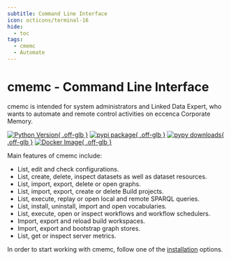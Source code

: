 ```yaml
---
subtitle: Command Line Interface
icon: octicons/terminal-16
hide:
  - toc
tags:
  - cmemc
  - Automate
---
```

# cmemc - Command Line Interface

cmemc is intended for system administrators and Linked Data Expert, who wants to automate and remote control activities on eccenca Corporate Memory.

[![Python Version](https://img.shields.io/pypi/pyversions/cmem-cmemc.svg "Python Version"){ .off-glb }](https://pypi.org/project/cmem-cmemc/)
[![pypi package](https://badge.fury.io/py/cmem-cmemc.svg "pypi package"){ .off-glb }](https://pypi.python.org/pypi/cmem-cmemc/)
[![pypy downloads](https://img.shields.io/pypi/dm/cmem-cmemc.svg "pypy downloads"){ .off-glb }](https://pypi.python.org/pypi/cmem-cmemc/)
[![Docker Image](https://img.shields.io/badge/docker-image-blue?logo=docker&logoColor=white "Docker Image"){ .off-glb }](./using-the-docker-image/index.md)


Main features of cmemc include:

- List, edit and check configurations.
- List, create, delete, inspect datasets as well as dataset resources.
- List, import, export, delete or open graphs.
- List, import, export, create or delete Build projects.
- List, execute, replay or open local and remote SPARQL queries.
- List, install, uninstall, import and open vocabularies.
- List, execute, open or inspect workflows and workflow schedulers.
- Import, export and reload build workspaces.
- Import, export and bootstrap graph stores.
- List, get or inspect server metrics.

In order to start working with cmemc, follow one of the [installation](installation-and-configuration) options.


